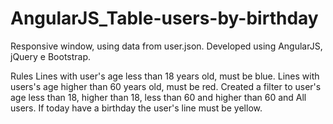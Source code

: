 # AngularJS_Table-users-by-birthday
Responsive window, using data from user.json.
Developed using AngularJS, jQuery e Bootstrap.

Rules
Lines with user's age less than 18 years old, must be blue.
Lines with users's age higher than 60 years old, must be red.
Created a filter to user's age less than 18, higher than 18, less than 60 and higher than 60 and All users.
If today have a birthday the user's line must be yellow. 
